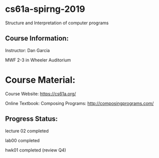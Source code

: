 # cs61a-spirng-2019
Structure and Interpretation of computer programs 

## Course Information: 
Instructor: Dan Garcia 

MWF 2-3 in Wheeler Auditorium

# Course Material: 
Course Website: https://cs61a.org/

Online Textbook: Composing Programs: http://composingprograms.com/


## Progress Status:
lecture 02 completed 

lab00 completed 

hwk01 completed (review Q4)

